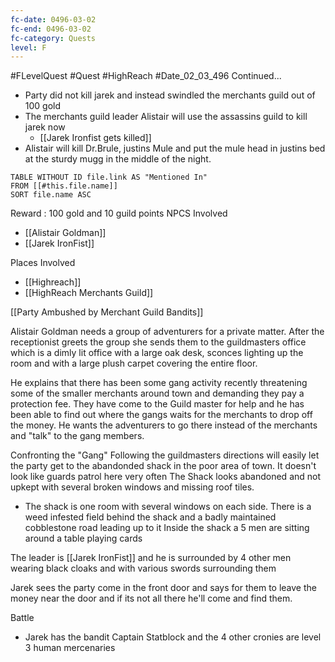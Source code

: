 ```yaml
---
fc-date: 0496-03-02
fc-end: 0496-03-02
fc-category: Quests
level: F
---
```

#FLevelQuest #Quest #HighReach 
#Date_02_03_496 
Continued... 
* Party did not kill jarek and instead swindled the merchants guild out of 100 gold 
* The merchants guild leader Alistair will use the assassins guild to kill jarek now 
	* [[Jarek Ironfist gets killed]] 
* Alistair will kill Dr.Brule, justins Mule and put the mule head in justins bed at the sturdy mugg in the middle of the night. 

```dataview
TABLE WITHOUT ID file.link AS "Mentioned In"
FROM [[#this.file.name]]
SORT file.name ASC
```


Reward : 100 gold and 10 guild points 
NPCS Involved 
* [[Alistair Goldman]]
* [[Jarek IronFist]] 

Places Involved 
* [[Highreach]]
* [[HighReach Merchants Guild]]

[[Party Ambushed by Merchant Guild Bandits]] 

Alistair Goldman needs a group of adventurers for a private matter. 
After the receptionist greets the group she sends them to the guildmasters office which is a dimly lit office with a large oak desk, sconces lighting up the room and with a large plush carpet covering the entire floor. 

He explains that there has been some gang activity recently threatening some of the smaller merchants around town and demanding they pay a protection fee. They have come to the Guild master for help and he has been able to find out where the gangs waits for the merchants to drop off the money. He wants the adventurers to go there instead of the merchants and "talk" to the gang members. 

Confronting the "Gang"
Following the guildmasters directions will easily let the party get to the abandonded shack in the poor area of town. 
It doesn't look like guards patrol here very often 
The Shack looks abandoned and not upkept with several broken windows and missing roof tiles. 
* The shack is one room with several windows on each side. There is a weed infested field behind the shack and a badly maintained cobblestone road leading up to it
Inside the shack a 5 men are sitting around a table playing cards 

The leader is [[Jarek IronFist]] and he is surrounded by 4 other men wearing black cloaks and with various swords surrounding them 

Jarek sees the party come in the front door and says for them to leave the money near the door and if its not all there he'll come and find them. 

Battle 
* Jarek has the bandit Captain Statblock and the 4 other cronies are level 3 human mercenaries 